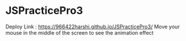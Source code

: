 # JSPracticePro3
Deploy Link : https://966422harshi.github.io/JSPracticePro3/
Move your mouse in the middle of the screen to see the animation effect
